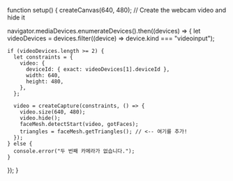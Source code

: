 function setup() {
  createCanvas(640, 480);
  // Create the webcam video and hide it

  navigator.mediaDevices.enumerateDevices().then((devices) => {
    let videoDevices = devices.filter((device) => device.kind === "videoinput");

    if (videoDevices.length >= 2) {
      let constraints = {
        video: {
          deviceId: { exact: videoDevices[1].deviceId },
          width: 640,
          height: 480,
        },
      };

      video = createCapture(constraints, () => {
        video.size(640, 480);
        video.hide();
        faceMesh.detectStart(video, gotFaces);
        triangles = faceMesh.getTriangles(); // <-- 여기를 추가!
      });
    } else {
      console.error("두 번째 카메라가 없습니다.");
    }
  });
}

